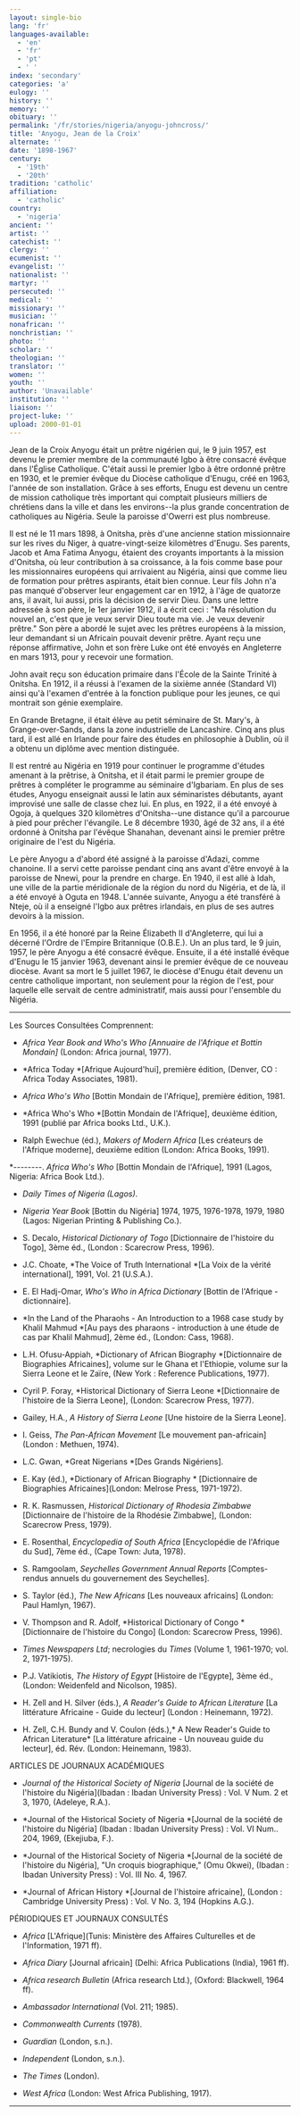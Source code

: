 ```yaml
---
layout: single-bio
lang: 'fr'
languages-available:
  - 'en'
  - 'fr'
  - 'pt'
  - ' '
index: 'secondary'
categories: 'a'
eulogy: ''
history: ''
memory: ''
obituary: ''
permalink: '/fr/stories/nigeria/anyogu-johncross/'
title: 'Anyogu, Jean de la Croix'
alternate: ''
date: '1898-1967'
century:
  - '19th'
  - '20th'
tradition: 'catholic'
affiliation:
  - 'catholic'
country:
  - 'nigeria'
ancient: ''
artist: ''
catechist: ''
clergy: ''
ecumenist: ''
evangelist: ''
nationalist: ''
martyr: ''
persecuted: ''
medical: ''
missionary: ''
musician: ''
nonafrican: ''
nonchristian: ''
photo: ''
scholar: ''
theologian: ''
translator: ''
women: ''
youth: ''
author: 'Unavailable'
institution: ''
liaison: ''
project-luke: ''
upload: 2000-01-01
---
```



Jean de la Croix Anyogu était un prêtre nigérien qui, le 9 juin 1957, est devenu le premier membre de la communauté Igbo à être consacré évêque dans l'Église Catholique. C'était aussi le premier Igbo à être ordonné prêtre en 1930, et le premier évêque du Diocèse catholique d'Enugu, créé en 1963, l'année de son installation. Grâce à ses efforts, Enugu est devenu un centre de mission catholique très important qui comptait plusieurs milliers de chrétiens dans la ville et dans les environs--la plus grande concentration de catholiques au Nigéria. Seule la paroisse d'Owerri est plus nombreuse.

Il est né le 11 mars 1898, à Onitsha, près d'une ancienne station missionnaire sur les rives du Niger, à quatre-vingt-seize kilomètres d'Enugu. Ses parents, Jacob et Ama Fatima Anyogu, étaient des croyants importants à la mission d'Onitsha, où leur contribution à sa croissance, à la fois comme base pour les missionnaires européens qui arrivaient au Nigéria, ainsi que comme lieu de formation pour prêtres aspirants, était bien connue. Leur fils John n'a pas manqué d'observer leur engagement car en 1912, à l'âge de quatorze ans, il avait, lui aussi, pris la décision de servir Dieu. Dans une lettre adressée à son père, le 1er janvier 1912, il a écrit ceci : "Ma résolution du nouvel an, c'est que je veux servir Dieu toute ma vie. Je veux devenir prêtre." Son père a abordé le sujet avec les prêtres européens à la mission, leur demandant si un Africain pouvait devenir prêtre. Ayant reçu une réponse affirmative, John et son frère Luke ont été envoyés en Angleterre en mars 1913, pour y recevoir une formation.

John avait reçu son éducation primaire dans l'École de la Sainte Trinité à Onitsha. En 1912, il a réussi à l'examen de la sixième année (Standard VI) ainsi qu'à l'examen d'entrée à la fonction publique pour les jeunes, ce qui montrait son génie exemplaire.

En Grande Bretagne, il était élève au petit séminaire de St. Mary's, à Grange-over-Sands, dans la zone industrielle de Lancashire. Cinq ans plus tard, il est allé en Irlande pour faire des études en philosophie à Dublin, où il a obtenu un diplôme avec mention distinguée.

Il est rentré au Nigéria en 1919 pour continuer le programme d'études amenant à la prêtrise, à Onitsha, et il était parmi le premier groupe de prêtres à compléter le programme au séminaire d'Igbariam. En plus de ses études, Anyogu enseignait aussi le latin aux séminaristes débutants, ayant improvisé une salle de classe chez lui. En plus, en 1922, il a été envoyé à Ogoja, à quelques 320 kilomètres d'Onitsha--une distance qu'il a parcourue à pied pour prêcher l'évangile.  Le 8 décembre 1930, âgé de 32 ans, il a été ordonné à Onitsha par l'évêque Shanahan, devenant ainsi le premier prêtre originaire de l'est du Nigéria.

Le père Anyogu a d'abord été assigné à la paroisse d'Adazi, comme chanoine. Il a servi cette paroisse pendant cinq ans avant d'être envoyé à la paroisse de Nnewi, pour la prendre en charge. En 1940, il est allé à Idah, une ville de la partie méridionale de la région du nord du Nigéria, et de là, il a été envoyé à Oguta en 1948. L'année suivante, Anyogu a été transféré à Nteje, où il a enseigné l'Igbo aux prêtres irlandais, en plus de ses autres devoirs à la mission.

En 1956, il a été honoré par la Reine Élizabeth II d'Angleterre, qui lui a décerné l'Ordre de l'Empire Britannique (O.B.E.). Un an plus tard, le 9 juin, 1957, le père Anyogu a été consacré évêque. Ensuite, il a été installé évêque d'Enugu le 15 janvier 1963, devenant ainsi le premier évêque de ce nouveau diocèse. Avant sa mort le 5 juillet 1967, le diocèse d'Enugu était devenu un centre catholique important, non seulement pour la région de l'est, pour laquelle elle servait de centre administratif, mais aussi pour l'ensemble du Nigéria.



---

Les Sources Consultées Comprennent:

* *Africa Year Book and Who's Who [Annuaire de l'Afrique et Bottin Mondain]* (London: Africa journal, 1977).

* *Africa Today *[Afrique Aujourd'hui], première édition, (Denver, CO : Africa Today Associates, 1981).

* *Africa Who's Who* [Bottin Mondain de l'Afrique], première édition, 1981.

* *Africa Who's Who *[Bottin Mondain de l'Afrique], deuxième édition, 1991 (publié par Africa books Ltd., U.K.).

* Ralph Ewechue (éd.), *Makers of Modern Africa* [Les créateurs de l'Afrique moderne], deuxième edition (London: Africa Books, 1991).

*--------. *Africa Who's Who* [Bottin Mondain de l'Afrique], 1991 (Lagos, Nigeria: Africa Book Ltd.).
* *Daily Times of Nigeria (Lagos)*.

* *Nigeria Year Book* [Bottin du Nigéria] 1974, 1975, 1976-1978, 1979, 1980 (Lagos: Nigerian Printing & Publishing Co.).

* S. Decalo, *Historical Dictionary  of Togo* [Dictionnaire de l'histoire du Togo], 3ème éd., (London : Scarecrow Press, 1996).

* J.C. Choate, *The Voice of Truth International *[La Voix de la vérité international], 1991, Vol. 21 (U.S.A.).

* E. El Hadj-Omar, *Who's Who in Africa Dictionary* [Bottin de l'Afrique - dictionnaire].

* *In the Land of the Pharaohs - An Introduction to a 1968 case study by Khalil Mahmud *[Au pays des pharaons - introduction à une étude de cas par Khalil Mahmud], 2ème éd., (London: Cass, 1968).

* L.H. Ofusu-Appiah, *Dictionary of African Biography *[Dictionnaire de Biographies Africaines], volume sur le Ghana et l'Ethiopie, volume sur la Sierra Leone et le Zaïre, (New York : Reference Publications, 1977).

* Cyril P. Foray, *Historical Dictionary of Sierra Leone *[Dictionnaire de l'histoire de la Sierra Leone], (London: Scarecrow Press, 1977).

* Gailey, H.A., *A History of Sierra Leone* [Une histoire de la Sierra Leone].

* I. Geiss, *The Pan-African Movement* [Le mouvement pan-africain] (London : Methuen, 1974).

* L.C. Gwan, *Great Nigerians *[Des Grands Nigériens].

* E. Kay (éd.), *Dictionary of African Biography * [Dictionnaire de Biographies Africaines](London: Melrose Press, 1971-1972).

* R. K. Rasmussen, *Historical Dictionary of Rhodesia Zimbabwe* [Dictionnaire de l'histoire de la Rhodésie Zimbabwe], (London: Scarecrow Press, 1979).

* E. Rosenthal, *Encyclopedia of South Africa* [Encyclopédie de l'Afrique du Sud], 7ème éd., (Cape Town: Juta, 1978).

* S. Ramgoolam, *Seychelles Government Annual Reports* [Comptes-rendus annuels du gouvernement des Seychelles].

* S. Taylor (éd.), *The New Africans* [Les nouveaux africains] (London: Paul Hamlyn, 1967).

* V. Thompson and R. Adolf, *Historical Dictionary of Congo *[Dictionnaire de l'histoire du Congo] (London: Scarecrow Press, 1996).

* *Times Newspapers Ltd*; necrologies du *Times* (Volume 1, 1961-1970; vol. 2, 1971-1975).

* P.J. Vatikiotis, *The History of Egypt* [Histoire de l'Egypte], 3ème éd., (London: Weidenfeld and Nicolson, 1985).

* H. Zell and H. Silver (éds.), *A Reader's Guide to African Literature* [La littérature Africaine - Guide du lecteur] (London : Heinemann, 1972).

* H. Zell, C.H. Bundy and V. Coulon (éds.),* A New Reader's Guide to African Literature* [La littérature africaine - Un nouveau guide du lecteur], éd. Rév. (London: Heinemann, 1983).

ARTICLES DE JOURNAUX ACAD&Eacute;MIQUES

* *Journal of the Historical Society of Nigeria*  [Journal de la société de l'histoire du Nigéria](Ibadan : Ibadan University Press) : Vol. V Num. 2 et 3, 1970, (Adeleye, R.A.).

* *Journal of the Historical Society of Nigeria *[Journal de la société de l'histoire du Nigéria] (Ibadan : Ibadan University Press) : Vol. VI Num.. 204, 1969, (Ekejiuba, F.).

* *Journal of the Historical Society of Nigeria *[Journal de la société de l'histoire du Nigéria], "Un croquis biographique," (Omu Okwei), (Ibadan : Ibadan University Press) : Vol. III No. 4, 1967.

* *Journal of African History *[Journal de l'histoire africaine], (London : Cambridge University Press) : Vol. V No. 3, 194 (Hopkins A.G.).

P&Eacute;RIODIQUES ET JOURNAUX CONSULT&Eacute;S

* *Africa* [L'Afrique](Tunis: Ministère des Affaires Culturelles et de l'Information, 1971 ff).

* *Africa Diary* [Journal africain] (Delhi: Africa Publications (India), 1961 ff).

* *Africa research Bulletin* (Africa research Ltd.), (Oxford: Blackwell, 1964 ff).

* *Ambassador International* (Vol. 211; 1985).

* *Commonwealth Currents* (1978).

* *Guardian* (London, s.n.).

* *Independent* (London, s.n.).

* *The Times* (London).

* *West Africa* (London: West Africa Publishing, 1917).

---